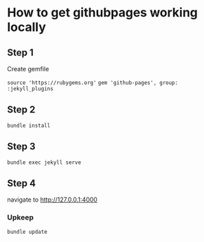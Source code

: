 # How to get githubpages working locally

## Step 1
Create gemfile

`source 'https://rubygems.org'`
`gem 'github-pages', group: :jekyll_plugins`

## Step 2
`bundle install`

## Step 3
`bundle exec jekyll serve`

## Step 4
navigate to http://127.0.0.1:4000

### Upkeep
`bundle update`